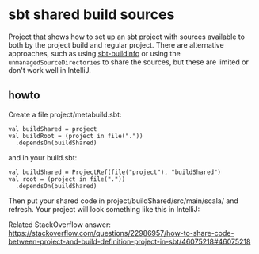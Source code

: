# sbt shared build sources

Project that shows how to set up an sbt project with sources available to both by the project build and regular project.
There are alternative approaches, such as using [sbt-buildinfo](https://github.com/sbt/sbt-buildinfo) or using 
the `unmanagedSourceDirectories` to share the sources, but these are limited or don't work well in IntelliJ.

## howto

Create a file project/metabuild.sbt:

    val buildShared = project
    val buildRoot = (project in file("."))
      .dependsOn(buildShared)
      
and in your build.sbt:

    val buildShared = ProjectRef(file("project"), "buildShared")
    val root = (project in file("."))
      .dependsOn(buildShared)
      
Then put your shared code in project/buildShared/src/main/scala/ and refresh. Your project will look something like this in IntelliJ:

 

Related StackOverflow answer:
https://stackoverflow.com/questions/22986957/how-to-share-code-between-project-and-build-definition-project-in-sbt/46075218#46075218